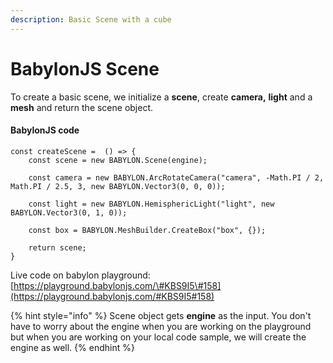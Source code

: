 ```yaml
---
description: Basic Scene with a cube
---
```


# BabylonJS Scene

To create a basic scene, we initialize a **scene**, create **camera,** **light** and a **mesh** and return the scene object.

#### BabylonJS code

```text
const createScene =  () => {
    const scene = new BABYLON.Scene(engine);

    const camera = new BABYLON.ArcRotateCamera("camera", -Math.PI / 2, Math.PI / 2.5, 3, new BABYLON.Vector3(0, 0, 0));

    const light = new BABYLON.HemisphericLight("light", new BABYLON.Vector3(0, 1, 0));

    const box = BABYLON.MeshBuilder.CreateBox("box", {});

    return scene;
}
```

Live code on babylon playground: [https://playground.babylonjs.com/\#KBS9I5\#158](https://playground.babylonjs.com/#KBS9I5#158)

{% hint style="info" %}
Scene object gets **engine** as the input. You don't have to worry about the engine when you are working on the playground but when you are working on your local code sample, we will create the engine as well.
{% endhint %}

